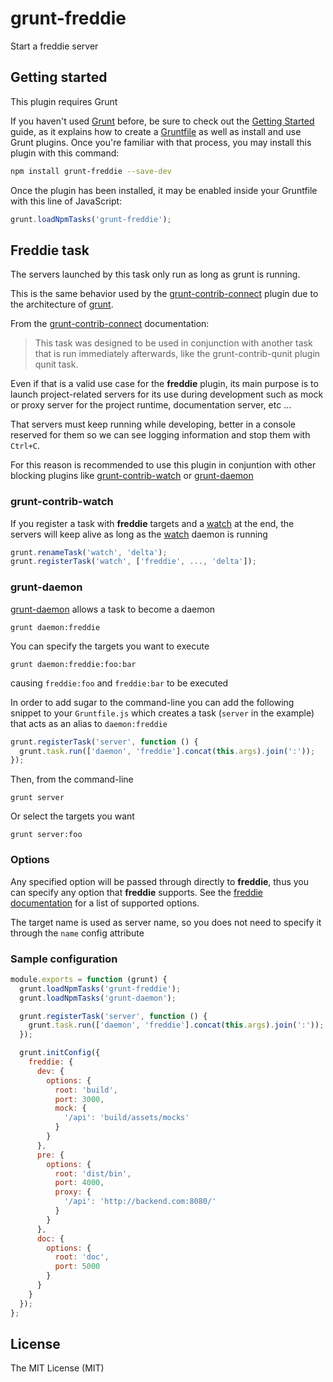 grunt-freddie
=============

Start a freddie server

Getting started
---------------

This plugin requires Grunt

If you haven't used [Grunt][1] before, be sure to check out the
[Getting Started][2] guide, as it explains how to create a [Gruntfile][3] as
well as install and use Grunt plugins. Once you're familiar with that process,
you may install this plugin with this command:

```sh
npm install grunt-freddie --save-dev
```

Once the plugin has been installed, it may be enabled inside your Gruntfile
with this line of JavaScript:

```js
grunt.loadNpmTasks('grunt-freddie');
```

Freddie task
------------

The servers launched by this task only run as long as grunt is running.

This is the same behavior used by the [grunt-contrib-connect][4] plugin due to
the architecture of [grunt][1].

From the [grunt-contrib-connect][4] documentation:

>   This task was designed to be used in conjunction with another task that is
    run immediately afterwards, like the grunt-contrib-qunit plugin qunit task.

Even if that is a valid use case for the **freddie** plugin, its main purpose
is to launch project-related servers for its use during development such as
mock or proxy server for the project runtime, documentation server, etc ...

That servers must keep running while developing, better in a console reserved
for them so we can see logging information and stop them with `Ctrl+C`.

For this reason is recommended to use this plugin in conjuntion with other
blocking plugins like [grunt-contrib-watch][5] or [grunt-daemon][6]

### grunt-contrib-watch

If you register a task with **freddie** targets and a [watch][5] at the end,
the servers will keep alive as long as the [watch][5] daemon is running

```js
grunt.renameTask('watch', 'delta');
grunt.registerTask('watch', ['freddie', ..., 'delta']);
```

### grunt-daemon

[grunt-daemon][6] allows a task to become a daemon

    grunt daemon:freddie

You can specify the targets you want to execute

    grunt daemon:freddie:foo:bar

causing `freddie:foo` and `freddie:bar` to be executed

In order to add sugar to the command-line you can add the following snippet
to your `Gruntfile.js` which creates a task (`server` in the example) that
acts as an alias to `daemon:freddie`

```js
grunt.registerTask('server', function () {
  grunt.task.run(['daemon', 'freddie'].concat(this.args).join(':'));
});
```

Then, from the command-line

    grunt server

Or select the targets you want

    grunt server:foo

### Options

Any specified option will be passed through directly to **freddie**, thus you
can specify any option that **freddie** supports. See the
[freddie documentation][7] for a list of supported options.

The target name is used as server name, so you does not need to specify it
through the `name` config attribute

### Sample configuration

```js
module.exports = function (grunt) {
  grunt.loadNpmTasks('grunt-freddie');
  grunt.loadNpmTasks('grunt-daemon');

  grunt.registerTask('server', function () {
    grunt.task.run(['daemon', 'freddie'].concat(this.args).join(':'));
  });

  grunt.initConfig({
    freddie: {
      dev: {
        options: {
          root: 'build',
          port: 3000,
          mock: {
            '/api': 'build/assets/mocks'
          }
        }
      },
      pre: {
        options: {
          root: 'dist/bin',
          port: 4000,
          proxy: {
            '/api': 'http://backend.com:8080/'
          }
        }
      },
      doc: {
        options: {
          root: 'doc',
          port: 5000
        }
      }
    }
  });
};
```

License
-------

The MIT License (MIT)

[1]: http://gruntjs.com/
[2]: http://gruntjs.com/getting-started
[3]: http://gruntjs.com/sample-gruntfile
[4]: https://github.com/gruntjs/grunt-contrib-connect
[5]: https://github.com/gruntjs/grunt-contrib-watch
[6]: https://github.com/Scytl/grunt-daemon
[7]: https://github.com/Scytl/freddie
